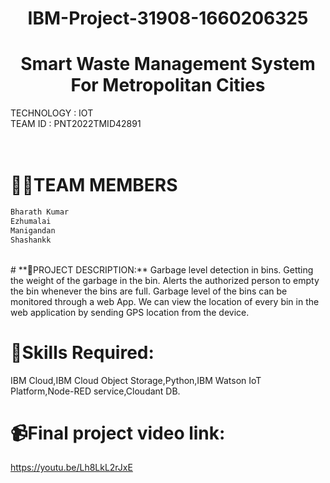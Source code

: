   <div align="center">
  
# **IBM-Project-31908-1660206325**
 </div> 
  
  <div align="center">
  
 # **Smart Waste Management System For Metropolitan Cities**      
   </div> 

TECHNOLOGY : IOT        
TEAM ID : PNT2022TMID42891  
<br>
<br>
# **👩‍👦TEAM MEMBERS**   
```html  
Bharath Kumar        
Ezhumalai         
Manigandan
Shashankk
``` 
<br>
# **📜PROJECT DESCRIPTION:**          
Garbage level detection in bins.     
Getting the weight of the garbage in the bin.      
Alerts the authorized person to empty the bin whenever the bins are full.     
Garbage level of the bins can be monitored through a web App.        
We can view the location of every bin in the web application by sending GPS location from the device. 


# **🎯Skills Required:**        
IBM Cloud,IBM Cloud Object Storage,Python,IBM Watson IoT Platform,Node-RED service,Cloudant DB.

# **📹Final project video link:** 
https://youtu.be/Lh8LkL2rJxE

